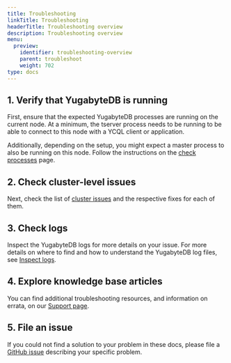```yaml
---
title: Troubleshooting
linkTitle: Troubleshooting
headerTitle: Troubleshooting overview
description: Troubleshooting overview
menu:
  preview:
    identifier: troubleshooting-overview
    parent: troubleshoot
    weight: 702
type: docs
---
```


## 1. Verify that YugabyteDB is running

First, ensure that the expected YugabyteDB processes are running on the current node.
At a minimum, the tserver process needs to be running to be able to connect to this node with a YCQL client or application.

Additionally, depending on the setup, you might expect a master process to also be running on this node.
Follow the instructions on the [check processes](../nodes/check-processes/) page.

## 2. Check cluster-level issues

Next, check the list of [cluster issues](../cluster/) and the respective fixes for each of them.

## 3. Check logs

Inspect the YugabyteDB logs for more details on your issue. For more details on where to find and how to understand the YugabyteDB log files, see [Inspect logs](../nodes/check-logs/).

## 4. Explore knowledge base articles

You can find additional troubleshooting resources, and information on errata, on our [Support page](https://support.yugabyte.com/).

## 5. File an issue

If you could not find a solution to your problem in these docs, please file a [GitHub issue](https://github.com/yugabyte/yugabyte-db/issues) describing your specific problem.
